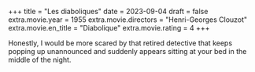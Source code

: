 +++
title = "Les diaboliques"
date = 2023-09-04
draft = false
extra.movie.year = 1955
extra.movie.directors = "Henri-Georges Clouzot"
extra.movie.en_title = "Diabolique"
extra.movie.rating = 4
+++

Honestly, I would be more scared by that retired detective that keeps popping up unannounced and suddenly appears sitting at your bed in the middle of the night.<!-- more -->